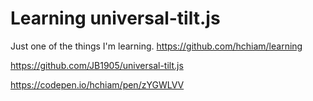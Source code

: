 # Learning universal-tilt.js

Just one of the things I'm learning. <https://github.com/hchiam/learning>

<https://github.com/JB1905/universal-tilt.js>

<https://codepen.io/hchiam/pen/zYGWLVV>
